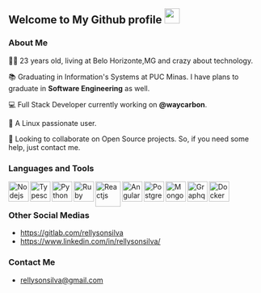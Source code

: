 ## Welcome to My Github profile <img height="30" src="https://i.imgur.com/yYqn19R.gif" />

### About Me
👨‍💻 23 years old, living at Belo Horizonte,MG and crazy about technology.

📚 Graduating in Information's Systems at PUC Minas. I have plans to graduate in **Software Engineering** as well.

💻 Full Stack Developer currently working on **@waycarbon**. 

🐧 A Linux passionate user.

🔎 Looking to collaborate on Open Source projects. So, if you need some help, just contact me. 

### Languages and Tools

<img align="left" alt="Nodejs" width="40px" src="https://icon-library.com/images/js-icon/js-icon-13.jpg" />
<img align="left" alt="Typescript" width="40px" src="https://img2.pngio.com/getting-started-with-typescript-onejohi-medium-typescript-png-816_816.png" />
<img align="left" alt="Python" width="40px" src="http://www.pngmart.com/files/7/Python-PNG-File.png" />
<img align="left" alt="Ruby on Rails" width="40px" src="https://miro.medium.com/max/400/0*hbmyPCa0Nv_YEgaS.png" />
<img align="left" alt="Reactjs" width="50px" src="https://upload.wikimedia.org/wikipedia/commons/thumb/a/a7/React-icon.svg/1200px-React-icon.svg.png" />
<img align="left" alt="Angular" width="40px" src="https://upload.wikimedia.org/wikipedia/commons/thumb/c/cf/Angular_full_color_logo.svg/250px-Angular_full_color_logo.svg.png" />
<img align="left" alt="Postgresql" width="40px" src="https://cdn.iconscout.com/icon/free/png-512/postgresql-226047.png" />
<img align="left" alt="Mongodb" width="40px" src="https://cdn.iconscout.com/icon/free/png-256/mongodb-3-1175138.png" />
<img align="left" alt="Graphql" width="40px" src="https://upload.wikimedia.org/wikipedia/commons/thumb/1/17/GraphQL_Logo.svg/1024px-GraphQL_Logo.svg.png" />
<img align="left" alt="Docker" width="40px" src="https://bluesoft.com.br/wp-content/uploads/2020/05/logotech8.png" />

<br /><br />
### Other Social Medias

- https://gitlab.com/rellysonsilva
- https://www.linkedin.com/in/rellysonsilva/

### Contact Me
- rellysonsilva@gmail.com


<!--
**rellyson/rellyson** is a ✨ _special_ ✨ repository because its `README.md` (this file) appears on your GitHub profile.

Here are some ideas to get you started:

- 🔭 I’m currently working on ...
- 🌱 I’m currently learning ...
- 👯 I’m looking to collaborate on ...
- 🤔 I’m looking for help with ...
- 💬 Ask me about ...
- 📫 How to reach me: ...
- 😄 Pronouns: ...
- ⚡ Fun fact: ...
-->
